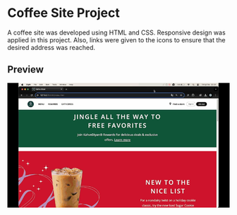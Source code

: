 <h1>Coffee Site Project</h1>

A coffee site was developed using HTML and CSS. Responsive design was applied in this project. Also, links were given to the icons to ensure that the desired address was reached.

<h2>Preview</h2>

![](/image/ekran.gif)
